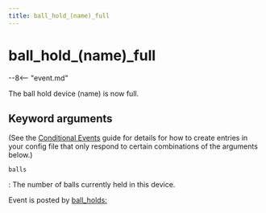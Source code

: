 ```yaml
---
title: ball_hold_(name)_full
---
```


# ball_hold_(name)_full


--8<-- "event.md"

The ball hold device (name) is now full.

## Keyword arguments

(See the [Conditional Events](overview/conditional.md)
guide for details for how to create entries in your config file that
only respond to certain combinations of the arguments below.)

`balls`

:   The number of balls currently held in this device.

Event is posted by [ball_holds:](../config/ball_holds.md)

